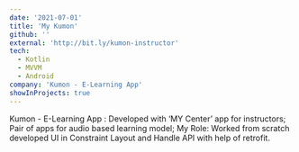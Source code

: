 ```yaml
---
date: '2021-07-01'
title: 'My Kumon'
github: ''
external: 'http://bit.ly/kumon-instructor'
tech:
  - Kotlin
  - MVVM
  - Android
company: 'Kumon - E-Learning App'
showInProjects: true
---
```


Kumon - E-Learning App : Developed with ‘MY Center’ app for instructors; Pair of apps for audio based learning model; My Role: Worked from scratch developed UI in Constraint Layout and Handle API with help of retrofit.
